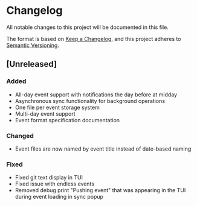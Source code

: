 # Changelog

All notable changes to this project will be documented in this file.

The format is based on [Keep a Changelog](https://keepachangelog.com/en/1.0.0/),
and this project adheres to [Semantic Versioning](https://semver.org/spec/v2.0.0.html).

## [Unreleased]

### Added
- All-day event support with notifications the day before at midday
- Asynchronous sync functionality for background operations
- One file per event storage system
- Multi-day event support
- Event format specification documentation

### Changed
- Event files are now named by event title instead of date-based naming

### Fixed
- Fixed git text display in TUI
- Fixed issue with endless events
- Removed debug print "Pushing event" that was appearing in the TUI during event loading in sync popup